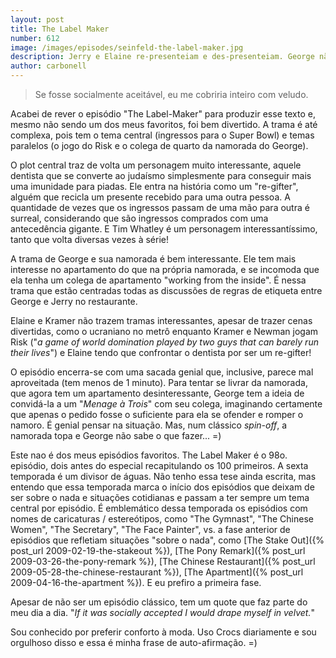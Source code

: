 ```yaml
---
layout: post
title: The Label Maker
number: 612
image: /images/episodes/seinfeld-the-label-maker.jpg
description: Jerry e Elaine re-presenteiam e des-presenteiam. George não fica muito contente ao descobrir que a namorada divide o apartamento com um cara.
author: carbonell
---
```


> Se fosse socialmente aceitável, eu me cobriria inteiro com veludo.

Acabei de rever o episódio "The Label-Maker" para produzir esse texto e, mesmo não sendo um dos meus favoritos, foi bem divertido. A trama é até complexa, pois tem o tema central (ingressos para o Super Bowl) e temas paralelos (o jogo do Risk e o colega de quarto da namorada do George).

O plot central traz de volta um personagem muito interessante, aquele dentista que se converte ao judaísmo simplesmente para conseguir mais uma imunidade para piadas. Ele entra na história como um "re-gifter", alguém que recicla um presente recebido para uma outra pessoa. A quantidade de vezes que os ingressos passam de uma mão para outra é surreal, considerando que são ingressos comprados com uma antecedência gigante. E Tim Whatley é um personagem interessantíssimo, tanto que volta diversas vezes à série!

A trama de George e sua namorada é bem interessante. Ele tem mais interesse no apartamento do que na própria namorada, e se incomoda que ela tenha um colega de apartamento "working from the inside". É nessa trama que estão centradas todas as discussões de regras de etiqueta entre George e Jerry no restaurante.

Elaine e Kramer não trazem tramas interessantes, apesar de trazer cenas divertidas, como o ucraniano no metrô enquanto Kramer e Newman jogam Risk ("*a game of world domination played by two guys that can barely run their lives*") e Elaine tendo que confrontar o dentista por ser um re-gifter!

O episódio encerra-se com uma sacada genial que, inclusive, parece mal aproveitada (tem menos de 1 minuto). Para tentar se livrar da namorada, que agora tem um apartamento desinteressante, George tem a ideia de convidá-la a um "*Menage à Trois*" com seu colega, imaginando certamente que apenas o pedido fosse o suficiente para ela se ofender e romper o namoro. É genial pensar na situação. Mas, num clássico *spin-off*, a namorada topa e George não sabe o que fazer... =)

Este nao é dos meus episódios favoritos. The Label Maker é o 98o. episódio, dois antes do especial recapitulando os 100 primeiros. A sexta temporada é um divisor de águas. Não tenho essa tese ainda escrita, mas entendo que essa temporada marca o início dos episódios que deixam de ser sobre o nada e situações cotidianas e passam a ter sempre um tema central por episódio. É emblemático dessa temporada os episódios com nomes de caricaturas / estereótipos, como "The Gymnast", "The Chinese Women", "The Secretary", "The Face Painter", vs. a fase anterior de episódios que refletiam situações "sobre o nada", como [The Stake Out]({% post_url 2009-02-19-the-stakeout %}), [The Pony Remark]({% post_url 2009-03-26-the-pony-remark %}), [The Chinese Restaurant]({% post_url 2009-05-28-the-chinese-restaurant %}), [The Apartment]({% post_url 2009-04-16-the-apartment %}). E eu prefiro a primeira fase.

Apesar de não ser um episódio clássico, tem um quote que faz parte do meu dia a dia. "*If it was socially accepted I would drape myself in velvet.*"

Sou conhecido por preferir conforto à moda. Uso Crocs diariamente e sou orgulhoso disso e essa é minha frase de auto-afirmação. =)
